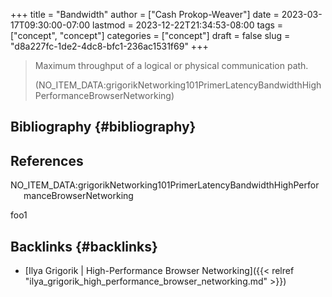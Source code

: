 +++
title = "Bandwidth"
author = ["Cash Prokop-Weaver"]
date = 2023-03-17T09:30:00-07:00
lastmod = 2023-12-22T21:34:53-08:00
tags = ["concept", "concept"]
categories = ["concept"]
draft = false
slug = "d8a227fc-1de2-4dc8-bfc1-236ac1531f69"
+++

> Maximum throughput of a logical or physical communication path.
>
> (NO_ITEM_DATA:grigorikNetworking101PrimerLatencyBandwidthHighPerformanceBrowserNetworking)


## Bibliography {#bibliography}

## References

<style>.csl-entry{text-indent: -1.5em; margin-left: 1.5em;}</style><div class="csl-bib-body">
  <div class="csl-entry">NO_ITEM_DATA:grigorikNetworking101PrimerLatencyBandwidthHighPerformanceBrowserNetworking</div>
</div>

foo1


## Backlinks {#backlinks}

-   [Ilya Grigorik | High-Performance Browser Networking]({{< relref "ilya_grigorik_high_performance_browser_networking.md" >}})
